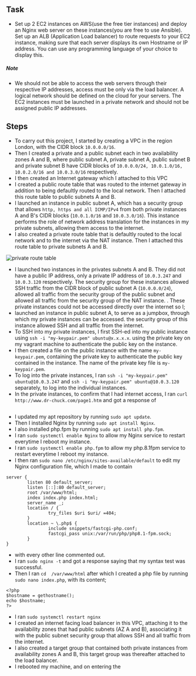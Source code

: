 ## Task

- Set up 2 EC2 instances on AWS(use the free tier instances) and deploy an Nginx web server on these instances(you are free to use Ansible). Set up an ALB (Application Load balancer) to route requests to your EC2 instance, making sure that each server displays its own Hostname or IP address. You can use any programming language of your choice to display this. 
##### Note 
- We should not be able to access the web servers through their respective IP addresses, access must be only via the load balancer. A logical network should be defined on the cloud for your servers. The EC2 instances must be launched in a private network and should not be assigned public IP addresses. 



## Steps 

- To carry out this project, I started by creating a VPC in the region London, with the CIDR block `10.0.0.0/16`. 
- Then I created a private and a public subnet each in two availability zones A and B, where public subnet A, private subnet A, public subnet B and private subnet B have CIDR blocks of `10.0.0.0/24, 10.0.1.0/16, 10.0.2.0/16 and 10.0.3.0/16` respectively. 
- I then created an Internet gateway which I attached to this VPC  
- I created a public route table that was routed to the internet gateway in addition to being defaultly routed to the local network. Then I attached this route table to public subnets A and B. 
- I launched an instance in public subnet A, which has a security group that allows `http, https and all ICMP/IPv4` from both private instances A and B's CIDR blocks (`10.0.1.0/16` and `10.0.3.0/16`). This instance performs the role of network address translation for the instances in my private subnets, allowing them access to the internet.
- I also created a private route table that is defaultly routed to the local network and to the internet via the NAT instance. Then I attached this route table to private subnets A and B. 

![private route table]()

- I launched two instances in the privates subnets A and B. They did not have a public IP address, only a private IP address of `10.0.3.247` and `10.0.3.120` respectively. The security group for these instances allowed SSH traffic from the CIDR block of public subnet A (`10.0.0.0/24`), allowed all traffic from the security group of the public subnet and allowed all traffic from the security group of the NAT instance. 
. These private instances could not be accessed directly over the internet so I;
- launched an instance in public subnet A, to serve as a jumpbox, through which my private instances can be accessed. the security group of this instance allowed SSH and all traffic from the internet. 
- To SSH into my private instances, I first SSH-ed into my public instance using `ssh -i "my-keypair.pem" ubuntu@x.x.x.x`. using the private key on my vagrant machine to authenticate the public key on the instance. 
- I then created a file on the public instance with the name `my-keypair.pem`, containing the private key to authenticate the public key contained in the instance. The name of the private key file is `my-keypair.pem`. 
- To log into the private instances, I ran `ssh -i "my-keypair.pem" ubuntu@10.0.3.247` and `ssh -i "my-keypair.pem" ubuntu@10.0.3.120` separately, to log into the individual instances. 
- In the private instances, to confirm that I had internet access, I ran `curl http://www.dr-chuck.com/page1.htm` and got a response of 
```

```
- I updated my apt repository by running `sudo apt update`. 
- Then I installed Nginx by running `sudo apt install Nginx`.
- I also installed php.fpm by running `sudo apt install php.fpm`. 
- I ran `sudo systemctl enable Nginx` to allow my Nginx service to restart everytime I reboot my instance. 
- I ran `sudo systemctl enable php.fpm` to allow my php.8.1fpm service to restart everytime I reboot my instance. 
- I then ran `sudo nano /etc/nginx/sites-available/default` to edit my Nginx configuration file, which I made to contain 
```
server {
        listen 80 default_server;
        listen [::]:80 default_server;
        root /var/www/html;
        index index.php index.html;
        server_name _;
        location / {
                try_files $uri $uri/ =404;
        }
        location ~ \.php$ {
                include snippets/fastcgi-php.conf;
                fastcgi_pass unix:/var/run/php/php8.1-fpm.sock;
        }
}
``` 
- with every other line commented out. 
- I ran `sudo nginx -t` and got a response saying that my syntax test was successful. 
- Then I ran `cd  /var/www/html` after which I  created a php file by running `sudo nano index.php`, with its content; 
```
<?php
$hostname = gethostname();
echo $hostname;
?>
```
- I ran `sudo systemctl restart nginx` 
- I created an internet facing load balancer in this VPC, attaching it to the availability zones that had public subnets (AZ A and B), associating it with the public subnet security group that allows SSH and all traffic from the internet. 
- I also created a target group that contained both private instances from availability zones A and B, this target group was thereafter attached to the load balancer. 
- I rebooted my machine, and on entering the 
